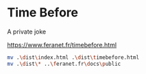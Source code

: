 # Time Before

A private joke

https://www.feranet.fr/timebefore.html

```sh
mv .\dist\index.html .\dist\timebefore.html 
mv .\dist\* ..\feranet.fr\docs\public
```